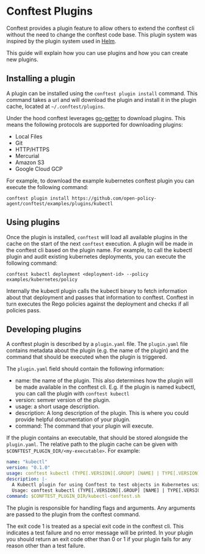 # Conftest Plugins

Conftest provides a plugin feature to allow others to extend the conftest cli without the need to change the conftest code base. This plugin system was inspired by the plugin system used in [Helm](https://github.com/helm/helm).

This guide will explain how you can use plugins and how you can create new plugins.

## Installing a plugin

A plugin can be installed using the `conftest plugin install` command. This command takes a url and will download the plugin and install it in the plugin cache, located at `~/.conftest/plugins`.

Under the hood conftest leverages [go-getter](https://github.com/hashicorp/go-getter) to download plugins. This means the following protocols are supported for downloading plugins:

- Local Files
- Git
- HTTP/HTTPS
- Mercurial
- Amazon S3
- Google Cloud GCP

For example, to download the example kubernetes conftest plugin you can execute the following command:

```console
conftest plugin install https://github.com/open-policy-agent/conftest/examples/plugins/kubectl
```

## Using plugins

Once the plugin is installed, `conftest` will load all available plugins in the cache on the start of the next `conftest` execution. A plugin will be made in the conftest cli based on the plugin name. For example, to call the kubectl plugin and audit existing kubernetes deployments, you can execute the following command:

```console
conftest kubectl deployment <deployment-id> --policy examples/kubernetes/policy
```

Internally the kubectl plugin calls the kubectl binary to fetch information about that deployment and passes that information to conftest. Conftest in turn executes the Rego policies against the deployment and checks if all policies pass.

## Developing plugins

A conftest plugin is described by a `plugin.yaml` file. The `plugin.yaml` file contains metadata about the plugin (e.g. the name of the plugin) and the command that should be executed when the plugin is triggered.

The `plugin.yaml` field should contain the following information:

- name: the name of the plugin. This also determines how the plugin will be made available in the conftest cli. E.g. if the plugin is named kubectl, you can call the plugin with `conftest kubectl`
- version: semver version of the plugin.
- usage: a short usage description.
- description: A long description of the plugin. This is where you could provide helpful documentation of your plugin.
- command: The command that your plugin will execute.

If the plugin contains an executable, that should be stored alongside the `plugin.yaml`. The relative path to the plugin cache can be given with `$CONFTEST_PLUGIN_DIR/<my-executable>`.
For example:

```yaml
name: "kubectl"
version: "0.1.0"
usage: conftest kubectl (TYPE[.VERSION][.GROUP] [NAME] | TYPE[.VERSION][.GROUP]/NAME).
description: |-
  A Kubectl plugin for using Conftest to test objects in Kubernetes using Open Policy Agent.
  Usage: conftest kubectl (TYPE[.VERSION][.GROUP] [NAME] | TYPE[.VERSION][.GROUP]/NAME).
command: $CONFTEST_PLUGIN_DIR/kubectl-conftest.sh
```

The plugin is responsible for handling flags and arguments. Any arguments are passed to the plugin from the conftest command.

The exit code 1 is treated as a special exit code in the conftest cli. This indicates a test failure and no error message will be printed. In your plugin you should return an exit code other than 0 or 1 if your plugin fails for any reason other than a test failure.
